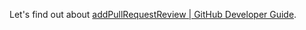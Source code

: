 Let's find out about [addPullRequestReview | GitHub Developer Guide](https://developer.github.com/v4/mutation/addpullrequestreview/).
